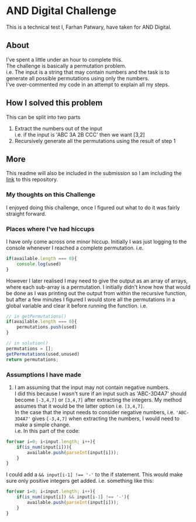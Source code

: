 # AND Digital Challenge
This is a technical test I, Farhan Patwary, have taken for AND Digital.
## About
I've spent a little under an hour to complete this.    
The challenge is basically a permutation problem.   
i.e. The input is a string that may contain numbers and the task is to generate all possible permutations using only the numbers.   
I've over-commented my code in an attempt to explain all my steps.
## How I solved this problem
This can be split into two parts
1) Extract the numbers out of the input   
  i.e. if the input  is 'ABC 3A 2B CCC' then we want [3,2]
2) Recursively generate all the permutations using the result of step 1

## More
This readme will also be included in the submission so I am including the [link](https://github.com/farhanpatwary/ANDchallenge)
to this repository.

### My thoughts on this Challenge
I enjoyed doing this challenge, once I figured out what to do it was fairly straight forward.   

### Places where I've had hiccups
I have only come across one minor hiccup.
Initially I was just logging to the console whenever I reached a complete permutation.
i.e.
```js
if(available.length === 0){
	console.log(used)
}
```
However I later realised I may need to give the output as an array of arrays, where each sub-array is a permutation.
I initially didn't know how that would be done as I was printing out the output from within the recursive function, but after a few minutes I figured I would store all the permutations in a global variable and clear it before running the function.
i.e.
```js
// in getPermutations()
if(available.length === 0){
	permutations.push(used)
}
```
```js
// in solution()
permutations = [];
getPermutations(used,unused)
return permutations; 
```
### Assumptions I have made
1) I am assuming that the input may not contain negative numbers.   
I did this because I wasn't sure if an input such as 'ABC-3D4A7' should become `[-3,4,7]` or `[3,4,7]` after extracting the integers. My method assumes that it would be the latter option i.e. `[3,4,7]`.   
In the case that the input needs to consider negative numbers, i.e. `'ABC-3D4A7'` gives `[-3,4,7]` when extracting the numbers, I would need to make a simple change.   
i.e. In this part of the code: 
```js
for(var i=0; i<input.length; i++){
	if(is_num(input[i])){
		available.push(parseInt(input[i]));
	}
}
```
I could add a  `&& input[i-1] !== '-'` to the if statement. This would make sure only positive integers get added.
i.e. something like this:
```js
for(var i=0; i<input.length; i++){
	if(is_num(input[i]) && input[i-1] !== '-'){
		available.push(parseInt(input[i]));
	}
}
```
